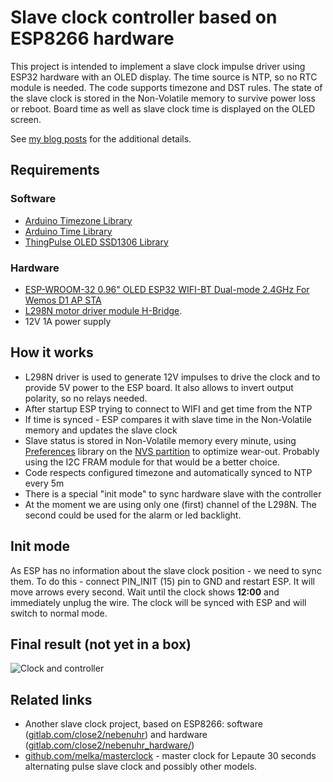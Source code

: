 # Slave clock controller based on ESP8266 hardware

This project is intended to implement a slave clock impulse driver using ESP32 hardware
with an OLED display. The time source is NTP, so no RTC module is needed. The code supports timezone
and DST rules. The state of the slave clock is stored in the Non-Volatile memory to survive power loss or reboot. Board time as well as slave clock time is displayed on the OLED screen.

See [my blog posts](https://smallhacks.wordpress.com/2020/09/26/esp32-based-old-clock-controller-with-ntp-sync/) for the additional details. 

## Requirements

### Software

 - [Arduino Timezone Library](https://github.com/JChristensen/Timezone)
 - [Arduino Time Library ](https://playground.arduino.cc/Code/Time)
 - [ThingPulse OLED SSD1306 Library](https://github.com/ThingPulse/esp8266-oled-ssd1306)
 
### Hardware
 
 - [ESP-WROOM-32 0.96" OLED ESP32 WIFI-BT Dual-mode 2.4GHz For Wemos D1 AP STA](https://www.ebay.com/itm/ESP-WROOM-32-0-96-OLED-ESP32-WIFI-BT-Dual-mode-2-4GHz-For-Wemos-D1-AP-STA-/332196121504)
 - [L298N motor driver module H-Bridge](https://www.instructables.com/id/Control-DC-and-stepper-motors-with-L298N-Dual-Moto/). 
 - 12V 1A power supply
 
## How it works

- L298N driver is used to generate 12V impulses to drive the clock and to provide 5V power
  to the ESP board. It also allows to invert output polarity, so no relays needed. 
- After startup ESP trying to connect to WIFI and get time from the NTP
- If time is synced - ESP compares it with slave time in the Non-Volatile memory and updates the slave clock
- Slave status is stored in Non-Volatile memory every minute, using [Preferences](https://github.com/espressif/arduino-esp32/tree/master/libraries/Preferences) library on the [NVS partition](https://docs.espressif.com/projects/esp-idf/en/latest/esp32/api-reference/storage/nvs_flash.html) to optimize wear-out. Probably using the I2C FRAM module for that would be a better choice.
- Code respects configured timezone and automatically synced to NTP every 5m
- There is a special "init mode" to sync hardware slave with the controller
- At the moment we are using only one (first) channel of the L298N. The second could be used for the alarm or led backlight. 

## Init mode

As ESP has no information about the slave clock position - we need to sync them. To do this - connect PIN_INIT (15) pin to GND and restart ESP. It will move arrows every second. Wait until the clock shows **12:00** and immediately unplug the wire. The clock will be synced with ESP and will switch to normal mode. 

## Final result (not yet in a box)

![Clock and controller](clock.jpg "Clock and controller")

## Related links
- Another slave clock project, based on ESP8266: software ([gitlab.com/close2/nebenuhr](https://gitlab.com/close2/nebenuhr)) and hardware ([gitlab.com/close2/nebenuhr_hardware/](https://gitlab.com/close2/nebenuhr_hardware))
- [github.com/melka/masterclock](https://github.com/melka/masterclock]) - master clock for Lepaute 30 seconds alternating pulse slave clock and possibly other models.
